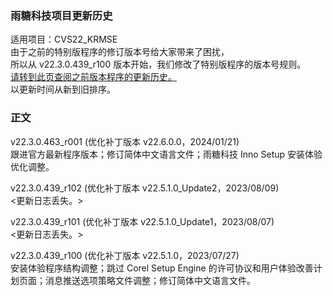 ### 雨糖科技项目更新历史
适用项目：CVS22_KRMSE<br>
由于之前的特别版程序的修订版本号给大家带来了困扰，<br>
所以从 v22.3.0.439_r100 版本开始，我们修改了特别版程序的版本号规则。<br>
[请转到此页查阅之前版本程序的更新历史。](https://github.com/RainCandyTech/RCProject_UpdateHistory/blob/main/CVS22_KRMSE_Legacy.md)<br>
以更新时间从新到旧排序。
### 正文
v22.3.0.463_r001 (优化补丁版本 v22.6.0.0，2024/01/21)<br>
跟进官方最新程序版本；修订简体中文语言文件；雨糖科技 Inno Setup 安装体验优化调整。

v22.3.0.439_r102 (优化补丁版本 v22.5.1.0_Update2，2023/08/09)<br>
<更新日志丢失。>

v22.3.0.439_r101 (优化补丁版本 v22.5.1.0_Update1，2023/08/07)<br>
<更新日志丢失。>

v22.3.0.439_r100 (优化补丁版本 v22.5.1.0，2023/07/27)<br>
安装体验程序结构调整；跳过 Corel Setup Engine 的许可协议和用户体验改善计划页面；消息推送选项策略文件调整；修订简体中文语言文件。
